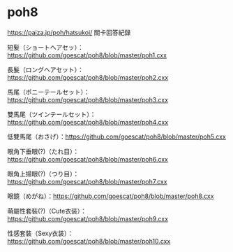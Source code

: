 # poh8
https://paiza.jp/poh/hatsukoi/ 關卡回答紀錄

短髮（ショートヘアセッ）：https://github.com/goescat/poh8/blob/master/poh1.cxx

長髮（ロングヘアセット）：https://github.com/goescat/poh8/blob/master/poh2.cxx

馬尾（ポニーテールセット）：https://github.com/goescat/poh8/blob/master/poh3.cxx

雙馬尾（ツインテールセット）：https://github.com/goescat/poh8/blob/master/poh4.cxx

低雙馬尾（おさげ）：https://github.com/goescat/poh8/blob/master/poh5.cxx

眼角下垂眼(?)（たれ目）：https://github.com/goescat/poh8/blob/master/poh6.cxx

眼角上揚眼(?)（つり目）：https://github.com/goescat/poh8/blob/master/poh7.cxx

眼鏡（めがね）：https://github.com/goescat/poh8/blob/master/poh8.cxx

萌屬性套裝(?)（Cute衣装）：https://github.com/goescat/poh8/blob/master/poh9.cxx

性感套裝（Sexy衣装）：https://github.com/goescat/poh8/blob/master/poh10.cxx

